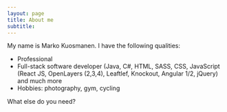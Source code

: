 ```yaml
---
layout: page
title: About me
subtitle: 
---
```


My name is Marko Kuosmanen. I have the following qualities:

- Professional
- Full-stack software developer (Java, C#, HTML, SASS, CSS, JavaScript (React JS, OpenLayers (2,3,4), Leaftlef, Knockout, Angular 1/2, jQuery) and much more
- Hobbies: photography, gym, cycling

What else do you need?

